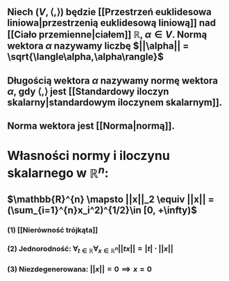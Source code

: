 ## Niech $(V,\langle,\rangle)$ będzie [[Przestrzeń euklidesowa liniowa|przestrzenią euklidesową liniową]] nad [[Ciało przemienne|ciałem]] $\mathbb{R}$, $\alpha \in V$. **Normą wektora** $\alpha$ nazywamy liczbę $||\alpha|| = \sqrt{\langle\alpha,\alpha\rangle}$

## **Długością wektora** $\alpha$ nazywamy normę wektora $\alpha$, gdy $\langle,\rangle$ jest [[Standardowy iloczyn skalarny|standardowym iloczynem skalarnym]].

## Norma wektora jest [[Norma|normą]].

# Własności normy i iloczynu skalarnego w $\mathbb{R}^n$:
## $\mathbb{R}^{n} \mapsto ||x||_2 \equiv ||x|| = (\sum_{i=1}^{n}x_i^2)^{1/2}\in [0, +\infty)$
### (1) **[[Nierówność trójkąta]]**
### (2) **Jednorodność**: $\forall_{t \in \mathbb{R}} \forall_{x \in \mathbb{R}^n}||tx|| = |t|\cdot ||x||$
### (3) **Niezdegenerowana**: $||x|| = 0 \implies x = 0$

